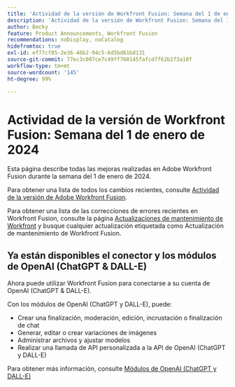 ```yaml
---
title: 'Actividad de la versión de Workfront Fusion: Semana del 1 de enero de 2024'
description: 'Actividad de la versión de Workfront Fusion: Semana del 1 de enero de 2024'
author: Becky
feature: Product Announcements, Workfront Fusion
recommendations: noDisplay, noCatalog
hidefromtoc: true
exl-id: ef77cf85-2e36-46b2-94c5-6d5bd61bd131
source-git-commit: 77ec3c007ce7c49ff760145fafcd7f62b273a18f
workflow-type: tm+mt
source-wordcount: '145'
ht-degree: 99%

---
```


# Actividad de la versión de Workfront Fusion: Semana del 1 de enero de 2024

Esta página describe todas las mejoras realizadas en Adobe Workfront Fusion durante la semana del 1 de enero de 2024.

Para obtener una lista de todos los cambios recientes, consulte [Actividad de la versión de Adobe Workfront Fusion](/help/workfront-fusion/fusion-product-releases/fusion-release-activity.md).

Para obtener una lista de las correcciones de errores recientes en Workfront Fusion, consulte la página [Actualizaciones de mantenimiento de Workfront](https://experienceleague.adobe.com/en/docs/workfront-known-issues/releases/current-updates) y busque cualquier actualización etiquetada como Actualización de mantenimiento de Workfront Fusion.

## Ya están disponibles el conector y los módulos de OpenAI (ChatGPT &amp; DALL-E)

Ahora puede utilizar Workfront Fusion para conectarse a su cuenta de OpenAI (ChatGPT &amp; DALL-E).

Con los módulos de OpenAI (ChatGPT y DALL-E), puede:

* Crear una finalización, moderación, edición, incrustación o finalización de chat
* Generar, editar o crear variaciones de imágenes
* Administrar archivos y ajustar modelos
* Realizar una llamada de API personalizada a la API de OpenAI (ChatGPT y DALL-E)

Para obtener más información, consulte [Módulos de OpenAI (ChatGPT y DALL-E)](/help/workfront-fusion/references/apps-and-modules/third-party-connectors/openai-chatgpt-modules.md)

